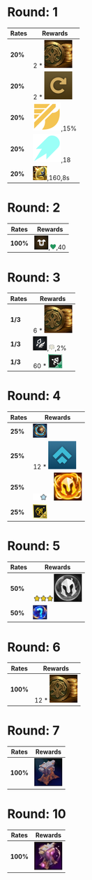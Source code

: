 # Round: 1
| **Rates** | **Rewards**                                             |
| -         | -                                                       |
| **20%**   | 2 * ![Gold](../../tftspecs/icon/rewards/Gold.png)       |
| **20%**   | 2 * ![Reroll](../../tftspecs/icon/rewards/Reroll.png)   |
| **20%**   | ![AS](../../tftspecs/icon/fights/AS.svg),15%            |
| **20%**   | ![AP](../../tftspecs/icon/fights/AP.svg),18             |
| **20%**   | ![Shield](../../tftspecs/icon/fights/Shield.jpg),160,8s |
# Round: 2
| **Rates** | **Rewards**                                                                                      |
| -         | -                                                                                                |
| **100%**  | ![TankBuff](../../tftspecs/icon/fights/TankBuff.jpg),![hp](../../tftspecs/icon/fights/hp.png),40 |
# Round: 3
| **Rates** | **Rewards**                                                                                      |
| -         | -                                                                                                |
| **1/3**   | 6 * ![Gold](../../tftspecs/icon/rewards/Gold.png)                                                |
| **1/3**   | ![DealBuff](../../tftspecs/icon/fights/DealBuff.jpg),![da](../../tftspecs/icon/fights/da.png),2% |
| **1/3**   | 60 * ![CrewBuff](../../tftspecs/icon/rewards/Set15_CrewBuff.jpg)                                 |
# Round: 4
| **Rates** | **Rewards**                                                                                                                |
| -         | -                                                                                                                          |
| **25%**   | ![LesserChampionDuplicator](../../tftspecs/icon/rewards/LesserChampionDuplicator.png)                                      |
| **25%**   | 12 * ![exp](../../tftspecs/icon/rewards/exp.png)                                                                           |
| **25%**   | ![Unit_Star](../../tftspecs/icon/rewards/Champion_Star_1.png)![Unit_Cost](../../tftspecs/icon/rewards/Champion_Cost_5.png) |
| **25%**   | ![CrewGoldBuff](../../tftspecs/icon/rewards/Set15_CrewGoldBuff.jpg)                                                        |
# Round: 5
| **Rates** | **Rewards**                                                                                                                |
| -         | -                                                                                                                          |
| **50%**   | ![Unit_Star](../../tftspecs/icon/rewards/Champion_Star_3.png)![Unit_Cost](../../tftspecs/icon/rewards/Champion_Cost_1.png) |
| **50%**   | ![Component](../../tftspecs/icon/rewards/Component.jpg)                                                                    |
# Round: 6
| **Rates** | **Rewards**                                        |
| -         | -                                                  |
| **100%**  | 12 * ![Gold](../../tftspecs/icon/rewards/Gold.png) |
# Round: 7
| **Rates** | **Rewards**                                             |
| -         | -                                                       |
| **100%**  | ![ItemAnvil](../../tftspecs/icon/rewards/ItemAnvil.png) |
# Round: 10
| **Rates** | **Rewards**                                                     |
| -         | -                                                               |
| **100%**  | ![ArtifactAnvil](../../tftspecs/icon/rewards/ArtifactAnvil.png) |

